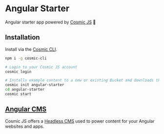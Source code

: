 # Angular Starter
Angular starter app powered by [Cosmic JS](https://cosmicjs.com) 🚀

## Installation
Install via the [Cosmic CLI](https://github.com/cosmicjs/cosmic-cli).
```bash
npm i -g cosmic-cli

# Login to your Cosmic JS account
cosmic login

# Installs example content to a new or existing Bucket and downloads the app locally
cosmic init angular-starter
cd angular-starter
cosmic start
```
## [Angular CMS](https://cosmicjs.com/knowledge-base/angular-cms)
Cosmic JS offers a [Headless CMS](https://cosmicjs.com/headless-cms) used to power content for your Angular websites and apps.
